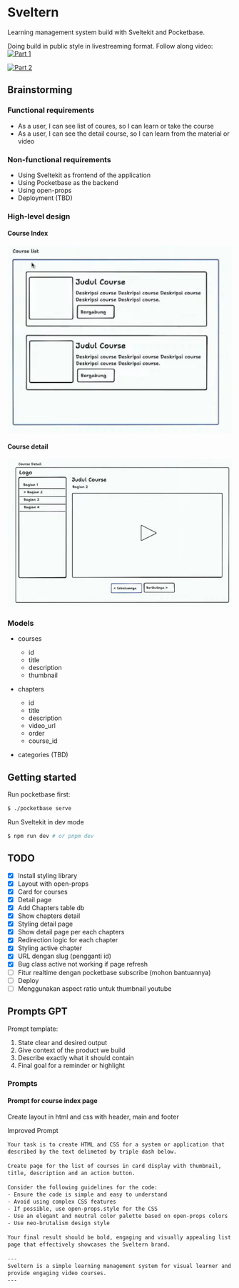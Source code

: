 # Sveltern

Learning management system build with Sveltekit and Pocketbase.

Doing build in public style in livestreaming format. Follow along video:
[![Part 1](https://i.ytimg.com/vi/rECkmhMt4no/maxresdefault.jpg)](https://youtube.com/watch?v=rECkmhMt4no)

[![Part 2](https://i.ytimg.com/vi/UmbJdEww9S0/maxresdefault.jpg)](https://youtube.com/watch?v=UmbJdEww9S0)

## Brainstorming

### Functional requirements

- As a user, I can see list of coures, so I can learn or take the course
- As a user, I can see the detail course, so I can learn from the material or video

### Non-functional requirements

- Using Sveltekit as frontend of the application
- Using Pocketbase as the backend
- Using open-props
- Deployment (TBD)

### High-level design

#### Course Index

![course list](./courses-list.png)

#### Course detail

![course detail](./course-detail.png)

### Models

- courses
    - id
    - title
    - description
    - thumbnail
    
- chapters
    - id
    - title
    - description
    - video_url
    - order
    - course_id
    
- categories (TBD)



## Getting started

Run pocketbase first:

``` bash
$ ./pocketbase serve
```

Run Sveltekit in dev mode

``` bash
$ npm run dev # or pnpm dev
```

## TODO

- [x] Install styling library
- [x] Layout with open-props
- [x] Card for courses
- [x] Detail page
- [x] Add Chapters table db
- [x] Show chapters detail
- [x] Styling detail page
- [x] Show detail page per each chapters
- [x] Redirection logic for each chapter
- [x] Styling active chapter
- [x] URL dengan slug (pengganti id)
- [x] Bug class active not working if page refresh
- [ ] Fitur realtime dengan pocketbase subscribe (mohon bantuannya)
- [ ] Deploy
- [ ] Menggunakan aspect ratio untuk thumbnail youtube

## Prompts GPT

Prompt template: 
1. State clear and desired output
2. Give context of the product we build
3. Describe exactly what it should contain
4. Final goal for a reminder or highlight

### Prompts
#### Prompt for course index page
Create layout in html and css with header, main and footer

Improved Prompt

```text
Your task is to create HTML and CSS for a system or application that described by the text delimeted by triple dash below.

Create page for the list of courses in card display with thumbnail, title, description and an action button.

Consider the following guidelines for the code:
- Ensure the code is simple and easy to understand
- Avoid using complex CSS features
- If possible, use open-props.style for the CSS
- Use an elegant and neutral color palette based on open-props colors
- Use neo-brutalism design style

Your final result should be bold, engaging and visually appealing list page that effectively showcases the Sveltern brand.

---
Sveltern is a simple learning management system for visual learner and provide engaging video courses.
---
```
